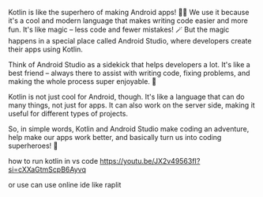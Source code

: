 Kotlin is like the superhero of making Android apps! 🦸‍♂️ We use it because it's a cool and modern language that makes writing code easier and more fun. It's like magic – less code and fewer mistakes! 🪄 But the magic happens in a special place called Android Studio, where developers create their apps using Kotlin.

Think of Android Studio as a sidekick that helps developers a lot. It's like a best friend – always there to assist with writing code, fixing problems, and making the whole process super enjoyable. 🤝

Kotlin is not just cool for Android, though. It's like a language that can do many things, not just for apps. It can also work on the server side, making it useful for different types of projects.

So, in simple words, Kotlin and Android Studio make coding an adventure, help make our apps work better, and basically turn us into coding superheroes! 🚀

how to run kotlin in vs code https://youtu.be/JX2v49563fI?si=cXXaGtmScpB6Ayvq

or use can use online ide like raplit